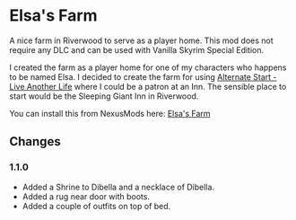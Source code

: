 # Elsa's Farm
A nice farm in Riverwood to serve as a player home. This mod does not require any DLC and can be used with Vanilla Skyrim Special Edition.

I created the farm as a player home for one of my characters who happens to be named Elsa. I decided to create the farm for using [Alternate Start - Live Another Life](https://www.nexusmods.com/skyrimspecialedition/mods/272) where I could be a patron at an Inn. The sensible place to start would be the Sleeping Giant Inn in Riverwood.

You can install this from NexusMods here: [Elsa's Farm](https://www.nexusmods.com/skyrimspecialedition/mods/19671)

## Changes

### 1.1.0
* Added a Shrine to Dibella and a necklace of Dibella.
* Added a rug near door with boots.
* Added a couple of outfits on top of bed.
